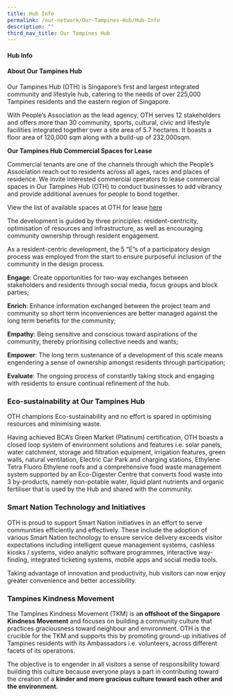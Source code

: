 ```yaml
---
title: Hub Info
permalink: /our-network/Our-Tampines-Hub/Hub-Info
description: ""
third_nav_title: Our Tampines Hub
---
```

#### Hub Info

#### About Our Tampines Hub

Our Tampines Hub (OTH) is Singapore’s first and largest integrated community and lifestyle hub, catering to the needs of over 225,000 Tampines residents and the eastern region of Singapore.

With People’s Association as the lead agency, OTH serves 12 stakeholders and offers more than 30 community, sports, cultural, civic and lifestyle facilities integrated together over a site area of 5.7 hectares. It boasts a floor area of 120,000 sqm along with a build-up of 232,000sqm.


**Our Tampines Hub Commercial Spaces for Lease**

Commercial tenants are one of the channels through which the People’s Association reach out to residents across all ages, races and places of residence. We invite interested commercial operators to lease commercial spaces in Our Tampines Hub (OTH) to conduct businesses to add vibrancy and provide additional avenues for people to bond together.

View the list of available spaces at OTH for lease [here](//)


The development is guided by three principles: resident-centricity, optimisation of resources and infrastructure, as well as encouraging community ownership through resident engagement.

As a resident-centric development, the 5 “E”s of a participatory design process was employed from the start to ensure purposeful inclusion of the community in the design process.

**Engage**: Create opportunities for two-way exchanges between stakeholders and residents through social media, focus groups and block parties;

**Enrich**: Enhance information exchanged between the project team and community so short term inconveniences are better managed against the long term benefits for the community;

**Empathy**: Being sensitive and conscious toward aspirations of the community, thereby prioritising collective needs and wants;

**Empower**: The long term sustenance of a development of this scale means engendering a sense of ownership amongst residents through participation;

**Evaluate**: The ongoing process of constantly taking stock and engaging with residents to ensure continual refinement of the hub.


### Eco-sustainability at Our Tampines Hub
OTH champions Eco-sustainability and no effort is spared in optimising resources and minimising waste.

Having achieved BCA’s Green Market (Platinum) certification, OTH boasts a closed loop system of environment solutions and features i.e. solar panels, water catchment, storage and filtration equipment, irrigation features, green walls, natural ventilation, Electric Car Park and charging stations, Ethylene Tetra Fluoro Ethylene roofs and a comprehensive food waste management system supported by an Eco-Digester Centre that converts food waste into 3 by-products, namely non-potable water, liquid plant nutrients and organic fertiliser that is used by the Hub and shared with the community.

### Smart Nation Technology and Initiatives

OTH is proud to support Smart Nation initiatives in an effort to serve communities efficiently and effectively. These include the adoption of various Smart Nation technology to ensure service delivery exceeds visitor expectations including intelligent queue management systems, cashless kiosks / systems, video analytic software programmes, interactive way-finding, integrated ticketing systems, mobile apps and social media tools.

Taking advantage of innovation and productivity, hub visitors can now enjoy greater convenience and better accessibility.


### Tampines Kindness Movement

The Tampines Kindness Movement (TKM) is a**n offshoot of the Singapore Kindness Movement** and focuses on building a community culture that practices graciousness toward neighbour and environment. OTH is the crucible for the TKM and supports this by promoting ground-up initiatives of Tampines residents with its Ambassadors i.e. volunteers, across different facets of its operations.

The objective is to engender in all visitors a sense of responsibility toward building this culture because everyone plays a part in contributing toward the creation of a **kinder and more gracious culture toward each other and the environment.**
